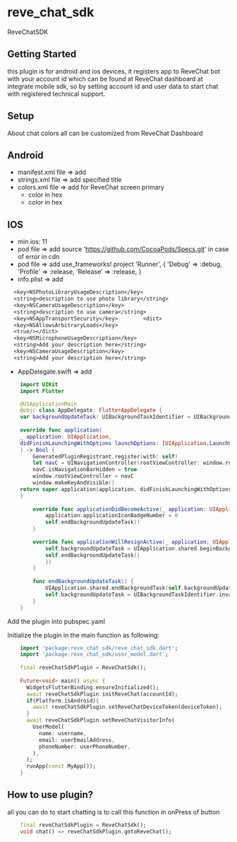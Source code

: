 # reve_chat_sdk

ReveChatSDK

## Getting Started

this plugin is for android and ios devices, it registers app to ReveChat bot with your account id 
which can be found at ReveChat dashboard at integrate mobile sdk, so by setting account id 
and user data to start chat with registered technical support.

## Setup

About chat colors all can be customized from ReveChat Dashboard

## Android 
* manifest.xml file => add <uses-permission android:name="android.permission.INTERNET"/>
* strings.xml file => add <string name="revechatsdk_title_chat_window">specified title</string>
* colors.xml file => add for ReveChat screen primary
    * <color name="revechatsdk_colorPrimary">color in hex</color>
    * <color name="revechatsdk_colorPrimaryDark">color in hex</color>

## IOS
* min ios: 11
* pod file => add 
    source 'https://github.com/CocoaPods/Specs.git' in case of error in cdn
* pod file => add
  use_frameworks!
  project 'Runner', {
  'Debug' => :debug,
  'Profile' => :release,
  'Release' => :release,
  }
* info.plist => add
```txt
  <key>NSPhotoLibraryUsageDescription</key>
  <string>description to use photo library</string>
  <key>NSCameraUsageDescription</key>
  <string>description to use camera</string>
  <key>NSAppTransportSecurity</key>        <dict>
  <key>NSAllowsArbitraryLoads</key>
  <true/></dict>
  <key>NSMicrophoneUsageDescription</key>
  <string>Add your description here</string>
  <key>NSCameraUsageDescription</key>
  <string>Add your description here</string>
```
* AppDelegate.swift => add
```swift
    import UIKit
    import Flutter

    @UIApplicationMain
    @objc class AppDelegate: FlutterAppDelegate {
    var backgroundUpdateTask: UIBackgroundTaskIdentifier = UIBackgroundTaskIdentifier(rawValue: 0)
    
    override func application(
    _ application: UIApplication,
    didFinishLaunchingWithOptions launchOptions: [UIApplication.LaunchOptionsKey: Any]?
    ) -> Bool {
        GeneratedPluginRegistrant.register(with: self)
        let navC = UINavigationController(rootViewController: window.rootViewController!)
        navC.isNavigationBarHidden = true
        window.rootViewController = navC
        window.makeKeyAndVisible()
    return super.application(application, didFinishLaunchingWithOptions: launchOptions)
    }
    
        override func applicationDidBecomeActive(_ application: UIApplication) {
            application.applicationIconBadgeNumber = 0
            self.endBackgroundUpdateTask()
        }
        
        override func applicationWillResignActive(_ application: UIApplication) {
            self.backgroundUpdateTask = UIApplication.shared.beginBackgroundTask(expirationHandler: {
            self.endBackgroundUpdateTask()
            })
        }
        
        func endBackgroundUpdateTask() {
            UIApplication.shared.endBackgroundTask(self.backgroundUpdateTask)
            self.backgroundUpdateTask = UIBackgroundTaskIdentifier.invalid
        }
    }
```

Add the plugin into pubspec.yaml

Initialize the plugin in the main function as following:

```dart
    import 'package:reve_chat_sdk/reve_chat_sdk.dart';
    import 'package:reve_chat_sdk/user_model.dart';
    
    final reveChatSdkPlugin = ReveChatSdk();
    
    Future<void> main() async {
      WidgetsFlutterBinding.ensureInitialized();
      await reveChatSdkPlugin.initReveChat(accountId);
      if(Platform.isAndroid){
        await reveChatSdkPlugin.setReveChatDeviceToken(deviceToken);
      }
      await reveChatSdkPlugin.setReveChatVisitorInfo(
        UserModel(
          name: username,
          email: userEmailAddress,
          phoneNumber: userPhoneNumber,
        ),
      );
      runApp(const MyApp());
    }
```

## How to use plugin?

all you can do to start chatting is to call this function in onPress of button

```dart
    final reveChatSdkPlugin = ReveChatSdk();
    void chat() => reveChatSdkPlugin.gotoReveChat();
```

